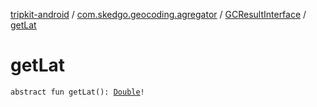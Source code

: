 [tripkit-android](../../index.md) / [com.skedgo.geocoding.agregator](../index.md) / [GCResultInterface](index.md) / [getLat](./get-lat.md)

# getLat

`abstract fun getLat(): `[`Double`](https://kotlinlang.org/api/latest/jvm/stdlib/kotlin/-double/index.html)`!`
